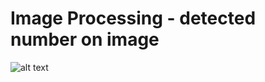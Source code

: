 # Image Processing -  detected number on image
![alt text](https://github.com/AmitaiBiton/detected-number-by-Image-Processing/blob/main/result4.png) 
